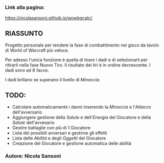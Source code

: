 ### Link alla pagina:
https://nicolasansoni.github.io/wowbgcalc/

## RIASSUNTO
Progetto personale per rendere la fase di combattimento nel gioco da tavolo di World of Warcraft più veloce.

Per adesso l'unica funzione è quella di tirare i dadi e di selezionarli per ritirarli nella fase Nuovo Tiro.
Il risultato dei tiri è in ordine decrescente.
I dadi sono ad 8 facce.

I dadi brillano se superano il livello di _Minaccia_.

## TODO:
- Calcolare automaticamente i danni inserendo la _Minaccia_ e l'_Attacco_ dell'avversario
- Aggiungere gestione della _Salute_ e dell'_Energia_ del Giocatore e della _Salute_ dell'avvesario
- Gestire battaglie con più di 1 Giocatore
- Lista dei possibili avversari e gestirne gli effetti
- Lista delle _Abilità_ e degli _Oggetti_ del Giocatore
- Creazione del Giocatore e gestione automatica delle abilità

### Autore: Nicola Sansoni

